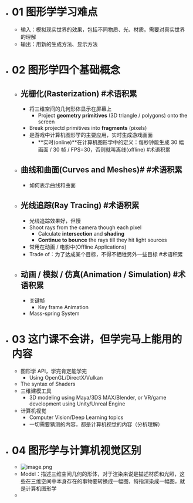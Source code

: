- # 01 图形学学习难点
	- 输入：模拟现实世界的效果，包括不同物质、光、材质。需要对真实世界的理解
	- 输出：用新的生成方法、显示方法
- # 02 图形学四个基础概念
	- ## 光栅化(Rasterization) #术语积累
		- 将三维空间的几何形体显示在屏幕上
			- Project **geometry primitives** (3D triangle / polygons) onto the screen
		- Break projectd primitives into **fragments** (pixels)
		- 是游戏中计算机图形学的主要应用，实时生成游戏画面
			- **实时(online)**在计算机图形学中的定义：每秒钟能生成 30 幅画面 / 30 帧 / FPS=30，否则就叫离线(offline) #术语积累
	- ## 曲线和曲面(Curves and Meshes)# #术语积累
		- 如何表示曲线和曲面
	- ## 光线追踪(Ray Tracing) #术语积累
		- 光线追踪效果好，但慢
		- Shoot rays from the camera though each pixel
			- Calculate **intersection** and **shading**
			- **Continue to bounce** the rays till they hit light sources
		- 常用在动画 / 电影中(Offline Applications)
		- Trade of：为了达成某个目标，不得不牺牲另外一些目标 #术语积累
	- ## 动画 / 模拟 / 仿真(Animation / Simulation) #术语积累
		- 关键帧
			- Key frame Animation
		- Mass-spring System
- # 03 这门课不会讲，但学完马上能用的内容
	- 图形学 API，学完肯定能学完
		- Using OpenGL/DirectX/Vulkan
	- The syntax of Shaders
	- 三维建模工具
		- 3D modeling using Maya/3DS MAX/Blender, or VR/game development using Unity/Unreal Engine
	- 计算机视觉
		- Computer Vision/Deep Learning topics
		- 一切需要猜测的内容，都是计算机视觉的内容（分析理解）
- # 04 图形学与计算机视觉区别
	- ![image.png](https://gitee.com/doubaoBABAQ/joplin-pics/raw/master/image_1644411547854_0.png)
	- Model：描述三维空间几何的形体，对于渲染来说是描述材质和光照，这些在三维空间中本身存在的事物要转换成一幅图，特指渲染成一幅图，就是计算机图形学
	-
